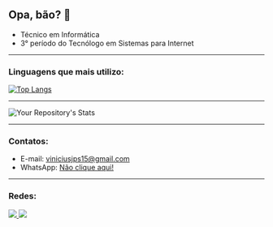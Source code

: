 ## **Opa, bão? 👋**

   - Técnico em Informática
   - 3° período do Tecnólogo em Sistemas para Internet

<hr>

  ### Linguagens que mais utilizo:
  [![Top Langs](https://github-readme-stats.vercel.app/api/top-langs/?username=ViniciusJPSilva&theme=dracula&layout=compact)](https://github.com/anuraghazra/github-readme-stats)

<hr>

 ![Your Repository's Stats](https://github-readme-stats.vercel.app/api?username=Your_GitHub_Username&show_icons=true)
 
 <hr>

  ### Contatos:
  
  - E-mail: viniciusjps15@gmail.com
  - WhatsApp: <a href="https://wa.me/5532984589166" target="_blank">Não clique aqui!</a>

<hr>

  ### Redes:
  
<div>
  <a href = "mailto:contato@viniciusjps15">
    <img src="https://img.shields.io/badge/Gmail-D14836?style=for-the-badge&logo=gmail&logoColor=white" target="_blank">
  </a>
  <a href="https://www.linkedin.com/in/vinícius-pires-401592214" target="_blank">
    <img src="https://img.shields.io/badge/-LinkedIn-%230077B5?style=for-the-badge&logo=linkedin&logoColor=white" target="_blank">
  </a>   
</div>
  
